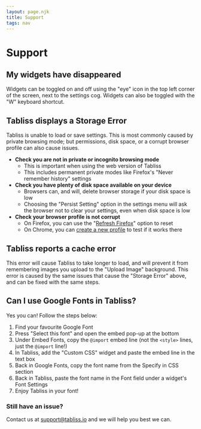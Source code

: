 ```yaml
---
layout: page.njk
title: Support
tags: nav
---
```


# Support

## My widgets have disappeared

Widgets can be toggled on and off using the "eye" icon in the top left corner of
the screen, next to the settings cog. Widgets can also be toggled with the "W"
keyboard shortcut.

## Tabliss displays a Storage Error

Tabliss is unable to load or save settings. This is most commonly caused by
private browsing mode; but permissions, disk space, or a corrupt browser profile
can also cause issues.

- **Check you are not in private or incognito browsing mode**
  - This is important when using the web version of Tabliss
  - This includes permanent private modes like Firefox's "Never remember
    history" settings
- **Check you have plenty of disk space available on your device**
  - Browsers can, and will, delete browser storage if your disk space is low
  - Choosing the "Persist Setting" option in the settings menu will ask the
    browser not to clear your settings, even when disk space is low
- **Check your browser profile is not corrupt**
  - On Firefox, you can use the
    "[Refresh Firefox](https://support.mozilla.org/en-US/kb/refresh-firefox-reset-add-ons-and-settings)"
    option to reset
  - On Chrome, you can
    [create a new profile](https://support.google.com/chrome/answer/2364824) to
    test if it works there

## Tabliss reports a cache error

This error will cause Tabliss to take longer to load, and will prevent it from
remembering images you upload to the "Upload Image" background. This error is
caused by the same issues that cause the "Storage Error" above, and can be fixed
with the same steps.

## Can I use Google Fonts in Tabliss?

Yes you can! Follow the steps below:

1. Find your favourite Google Font
1. Press "Select this font" and open the embed pop-up at the bottom
1. Under Embed Fonts, copy the `@import` embed line (not the `<style>` lines,
   just the `@import` line!)
1. In Tabliss, add the "Custom CSS" widget and paste the embed line in the text
   box
1. Back in Google Fonts, copy the font name from the Specify in CSS section
1. Back in Tabliss, paste the font name in the Font field under a widget's Font
   Settings
1. Enjoy Tabliss in your font!

### Still have an issue?

Contact us at [support@tabliss.io](mailto:support@tabliss.io) and we will help
you best we can.
